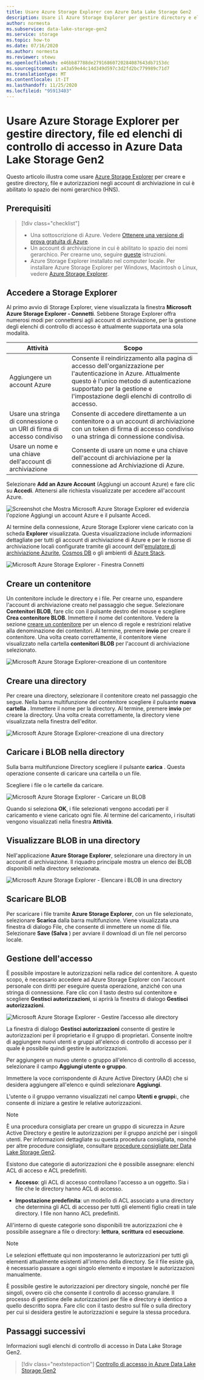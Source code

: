 ```yaml
---
title: Usare Azure Storage Explorer con Azure Data Lake Storage Gen2
description: Usare il Azure Storage Explorer per gestire directory e elenchi di controllo di accesso (ACL) di file e directory in account di archiviazione con spazio dei nomi gerarchico (HNS) abilitato.
author: normesta
ms.subservice: data-lake-storage-gen2
ms.service: storage
ms.topic: how-to
ms.date: 07/16/2020
ms.author: normesta
ms.reviewer: stewu
ms.openlocfilehash: e46bb87788de27916860720284087643db7153dc
ms.sourcegitcommit: a43a59e44c14d349d597c3d2fd2bc779989c71d7
ms.translationtype: MT
ms.contentlocale: it-IT
ms.lasthandoff: 11/25/2020
ms.locfileid: "95913403"
---
```

# <a name="use-azure-storage-explorer-to-manage-directories-files-and-acls-in-azure-data-lake-storage-gen2"></a>Usare Azure Storage Explorer per gestire directory, file ed elenchi di controllo di accesso in Azure Data Lake Storage Gen2

Questo articolo illustra come usare [Azure Storage Explorer](https://azure.microsoft.com/features/storage-explorer/) per creare e gestire directory, file e autorizzazioni negli account di archiviazione in cui è abilitato lo spazio dei nomi gerarchico (HNS).

## <a name="prerequisites"></a>Prerequisiti

> [!div class="checklist"]
> * Una sottoscrizione di Azure. Vedere [Ottenere una versione di prova gratuita di Azure](https://azure.microsoft.com/pricing/free-trial/).
> * Un account di archiviazione in cui è abilitato lo spazio dei nomi gerarchico. Per crearne uno, seguire [queste](../common/storage-account-create.md) istruzioni.
> * Azure Storage Explorer installato nel computer locale. Per installare Azure Storage Explorer per Windows, Macintosh o Linux, vedere [Azure Storage Explorer](https://azure.microsoft.com/features/storage-explorer/).

## <a name="sign-in-to-storage-explorer"></a>Accedere a Storage Explorer

Al primo avvio di Storage Explorer, viene visualizzata la finestra **Microsoft Azure Storage Explorer - Connetti**. Sebbene Storage Explorer offra numerosi modi per connettersi agli account di archiviazione, per la gestione degli elenchi di controllo di accesso è attualmente supportata una sola modalità.

|Attività|Scopo|
|---|---|
|Aggiungere un account Azure | Consente il reindirizzamento alla pagina di accesso dell'organizzazione per l'autenticazione in Azure. Attualmente questo è l'unico metodo di autenticazione supportato per la gestione e l'impostazione degli elenchi di controllo di accesso.|
|Usare una stringa di connessione o un URI di firma di accesso condiviso | Consente di accedere direttamente a un contenitore o a un account di archiviazione con un token di firma di accesso condiviso o una stringa di connessione condivisa. |
|Usare un nome e una chiave dell'account di archiviazione| Consente di usare un nome e una chiave dell'account di archiviazione per la connessione ad Archiviazione di Azure.|

Selezionare **Add an Azure Account** (Aggiungi un account Azure) e fare clic su **Accedi**. Attenersi alle richiesta visualizzate per accedere all'account Azure.

![Screenshot che Mostra Microsoft Azure Storage Explorer ed evidenzia l'opzione Aggiungi un account Azure e il pulsante Accedi.](media/storage-quickstart-blobs-storage-explorer/connect.png)

Al termine della connessione, Azure Storage Explorer viene caricato con la scheda **Explorer** visualizzata. Questa visualizzazione include informazioni dettagliate per tutti gli account di archiviazione di Azure e per le risorse di archiviazione locali configurate tramite gli account dell'[emulatore di archiviazione Azurite](../common/storage-use-azurite.md?toc=%2fazure%2fstorage%2fblobs%2ftoc.json), [Cosmos DB](../../cosmos-db/storage-explorer.md?toc=%2fazure%2fstorage%2fblobs%2ftoc.json) o gli ambienti di [Azure Stack](/azure-stack/user/azure-stack-storage-connect-se?toc=%2fazure%2fstorage%2fblobs%2ftoc.json).

![Microsoft Azure Storage Explorer - Finestra Connetti](media/storage-quickstart-blobs-storage-explorer/mainpage.png)

## <a name="create-a-container"></a>Creare un contenitore

Un contenitore include le directory e i file. Per crearne uno, espandere l'account di archiviazione creato nel passaggio che segue. Selezionare **Contenitori BLOB**, fare clic con il pulsante destro del mouse e scegliere **Crea contenitore BLOB**. Immettere il nome del contenitore. Vedere la sezione [creare un contenitore](storage-quickstart-blobs-dotnet.md#create-a-container) per un elenco di regole e restrizioni relative alla denominazione dei contenitori. Al termine, premere **invio** per creare il contenitore. Una volta creato correttamente, il contenitore viene visualizzato nella cartella **contenitori BLOB** per l'account di archiviazione selezionato.

![Microsoft Azure Storage Explorer-creazione di un contenitore](media/data-lake-storage-explorer/creating-a-filesystem.png)

## <a name="create-a-directory"></a>Creare una directory

Per creare una directory, selezionare il contenitore creato nel passaggio che segue. Nella barra multifunzione del contenitore scegliere il pulsante **nuova cartella** . Immettere il nome per la directory. Al termine, premere **invio** per creare la directory. Una volta creata correttamente, la directory viene visualizzata nella finestra dell'editor.

![Microsoft Azure Storage Explorer-creazione di una directory](media/data-lake-storage-explorer/creating-a-directory.png)

## <a name="upload-blobs-to-the-directory"></a>Caricare i BLOB nella directory

Sulla barra multifunzione Directory scegliere il pulsante **carica** . Questa operazione consente di caricare una cartella o un file.

Scegliere i file o le cartelle da caricare.

![Microsoft Azure Storage Explorer - Caricare un BLOB](media/data-lake-storage-explorer/upload-file.png)

Quando si seleziona **OK**, i file selezionati vengono accodati per il caricamento e viene caricato ogni file. Al termine del caricamento, i risultati vengono visualizzati nella finestra **Attività**.

## <a name="view-blobs-in-a-directory"></a>Visualizzare BLOB in una directory

Nell'applicazione **Azure Storage Explorer**, selezionare una directory in un account di archiviazione. Il riquadro principale mostra un elenco dei BLOB disponibili nella directory selezionata.

![Microsoft Azure Storage Explorer - Elencare i BLOB in una directory](media/data-lake-storage-explorer/list-files.png)

## <a name="download-blobs"></a>Scaricare BLOB

Per scaricare i file tramite **Azure Storage Explorer**, con un file selezionato, selezionare **Scarica** dalla barra multifunzione. Viene visualizzata una finestra di dialogo File, che consente di immettere un nome di file. Selezionare **Save (Salva** ) per avviare il download di un file nel percorso locale.

## <a name="managing-access"></a>Gestione dell'accesso

È possibile impostare le autorizzazioni nella radice del contenitore. A questo scopo, è necessario accedere ad Azure Storage Explorer con l'account personale con diritti per eseguire questa operazione, anziché con una stringa di connessione. Fare clic con il tasto destro sul contenitore e scegliere **Gestisci autorizzazioni**, si aprirà la finestra di dialogo **Gestisci autorizzazioni**.

![Microsoft Azure Storage Explorer - Gestire l’accesso alle directory](media/storage-quickstart-blobs-storage-Explorer/manageperms.png)

La finestra di dialogo **Gestisci autorizzazioni** consente di gestire le autorizzazioni per il proprietario e il gruppo di proprietari. Consente inoltre di aggiungere nuovi utenti e gruppi all'elenco di controllo di accesso per il quale è possibile quindi gestire le autorizzazioni.

Per aggiungere un nuovo utente o gruppo all'elenco di controllo di accesso, selezionare il campo **Aggiungi utente o gruppo**.

Immettere la voce corrispondente di Azure Active Directory (AAD) che si desidera aggiungere all'elenco e quindi selezionare **Aggiungi**.

L'utente o il gruppo verranno visualizzati nel campo **Utenti e gruppi:**, che consente di iniziare a gestire le relative autorizzazioni.

> [!NOTE]
> È una procedura consigliata per creare un gruppo di sicurezza in Azure Active Directory e gestire le autorizzazioni per il gruppo anziché per i singoli utenti. Per informazioni dettagliate su questa procedura consigliata, nonché per altre procedure consigliate, consultare [procedure consigliate per Data Lake Storage Gen2](data-lake-storage-best-practices.md).

Esistono due categorie di autorizzazioni che è possibile assegnare: elenchi ACL di acceso e ACL predefiniti.

* **Accesso**: gli ACL di accesso controllano l'accesso a un oggetto. Sia i file che le directory hanno ACL di accesso.

* **Impostazione predefinita**: un modello di ACL associato a una directory che determina gli ACL di accesso per tutti gli elementi figlio creati in tale directory. I file non hanno ACL predefiniti.

All'interno di queste categorie sono disponibili tre autorizzazioni che è possibile assegnare a file o directory: **lettura**, **scrittura** ed **esecuzione**.

>[!NOTE]
> Le selezioni effettuate qui non imposteranno le autorizzazioni per tutti gli elementi attualmente esistenti all'interno della directory. Se il file esiste già, è necessario passare a ogni singolo elemento e impostare le autorizzazioni manualmente.

È possibile gestire le autorizzazioni per directory singole, nonché per file singoli, ovvero ciò che consente il controllo di accesso granulare. Il processo di gestione delle autorizzazioni per file e directory è identico a quello descritto sopra. Fare clic con il tasto destro sul file o sulla directory per cui si desidera gestire le autorizzazioni e seguire la stessa procedura.

## <a name="next-steps"></a>Passaggi successivi

Informazioni sugli elenchi di controllo di accesso in Data Lake Storage Gen2.

> [!div class="nextstepaction"]
> [Controllo di accesso in Azure Data Lake Storage Gen2](./data-lake-storage-access-control.md)